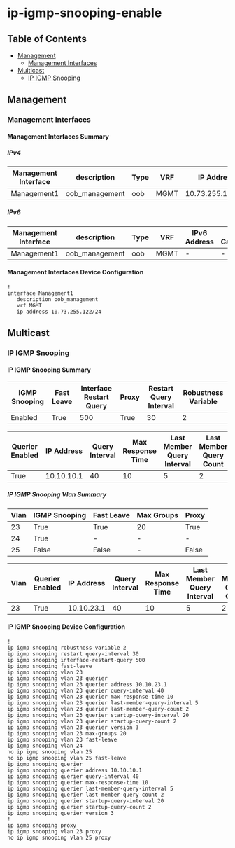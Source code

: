 # ip-igmp-snooping-enable

## Table of Contents

- [Management](#management)
  - [Management Interfaces](#management-interfaces)
- [Multicast](#multicast)
  - [IP IGMP Snooping](#ip-igmp-snooping)

## Management

### Management Interfaces

#### Management Interfaces Summary

##### IPv4

| Management Interface | description | Type | VRF | IP Address | Gateway |
| -------------------- | ----------- | ---- | --- | ---------- | ------- |
| Management1 | oob_management | oob | MGMT | 10.73.255.122/24 | 10.73.255.2 |

##### IPv6

| Management Interface | description | Type | VRF | IPv6 Address | IPv6 Gateway |
| -------------------- | ----------- | ---- | --- | ------------ | ------------ |
| Management1 | oob_management | oob | MGMT | - | - |

#### Management Interfaces Device Configuration

```eos
!
interface Management1
   description oob_management
   vrf MGMT
   ip address 10.73.255.122/24
```

## Multicast

### IP IGMP Snooping

#### IP IGMP Snooping Summary

| IGMP Snooping | Fast Leave | Interface Restart Query | Proxy | Restart Query Interval | Robustness Variable |
| ------------- | ---------- | ----------------------- | ----- | ---------------------- | ------------------- |
| Enabled | True | 500 | True | 30 | 2 |

| Querier Enabled | IP Address | Query Interval | Max Response Time | Last Member Query Interval | Last Member Query Count | Startup Query Interval | Startup Query Count | Version |
| --------------- | ---------- | -------------- | ----------------- | -------------------------- | ----------------------- | ---------------------- | ------------------- | ------- |
| True | 10.10.10.1 | 40 | 10 | 5 | 2 | 20 | 2 | 3 |

##### IP IGMP Snooping Vlan Summary

| Vlan | IGMP Snooping | Fast Leave | Max Groups | Proxy |
| ---- | ------------- | ---------- | ---------- | ----- |
| 23 | True | True | 20 | True |
| 24 | True | - | - | - |
| 25 | False | False | - | False |

| Vlan | Querier Enabled | IP Address | Query Interval | Max Response Time | Last Member Query Interval | Last Member Query Count | Startup Query Interval | Startup Query Count | Version |
| ---- | --------------- | ---------- | -------------- | ----------------- | -------------------------- | ----------------------- | ---------------------- | ------------------- | ------- |
| 23 | True | 10.10.23.1 | 40 | 10 | 5 | 2 | 20 | 2 | 3 |

#### IP IGMP Snooping Device Configuration

```eos
!
ip igmp snooping robustness-variable 2
ip igmp snooping restart query-interval 30
ip igmp snooping interface-restart-query 500
ip igmp snooping fast-leave
ip igmp snooping vlan 23
ip igmp snooping vlan 23 querier
ip igmp snooping vlan 23 querier address 10.10.23.1
ip igmp snooping vlan 23 querier query-interval 40
ip igmp snooping vlan 23 querier max-response-time 10
ip igmp snooping vlan 23 querier last-member-query-interval 5
ip igmp snooping vlan 23 querier last-member-query-count 2
ip igmp snooping vlan 23 querier startup-query-interval 20
ip igmp snooping vlan 23 querier startup-query-count 2
ip igmp snooping vlan 23 querier version 3
ip igmp snooping vlan 23 max-groups 20
ip igmp snooping vlan 23 fast-leave
ip igmp snooping vlan 24
no ip igmp snooping vlan 25
no ip igmp snooping vlan 25 fast-leave
ip igmp snooping querier
ip igmp snooping querier address 10.10.10.1
ip igmp snooping querier query-interval 40
ip igmp snooping querier max-response-time 10
ip igmp snooping querier last-member-query-interval 5
ip igmp snooping querier last-member-query-count 2
ip igmp snooping querier startup-query-interval 20
ip igmp snooping querier startup-query-count 2
ip igmp snooping querier version 3
!
ip igmp snooping proxy
ip igmp snooping vlan 23 proxy
no ip igmp snooping vlan 25 proxy
```
